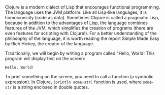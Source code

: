 Clojure is a modern dialect of Lisp that encourages functional programming. The language uses the JVM platform. Like all Lisp-like languages, it is homoiconicity (code as data). Sometimes Clojure is called a pragmatic Lisp, because in addition to the advantages of Lisp, the language combines features of the JVM, which simplifies the creation of programs (there are even features for scripting with Clojure!). For a better understanding of the philosophy of the language, it is worth reading the report Simple Made Easy by Rich Hickey, the creator of the language.

Traditionally, we will begin by writing a program called "Hello, World! This program will display text on the screen:
```text
Hello, World!
```

To print something on the screen, you need to call a function (a symbolic expression). In Clojure, `(println some-str)` function is used, where `some-str` is a string enclosed in double quotes.
